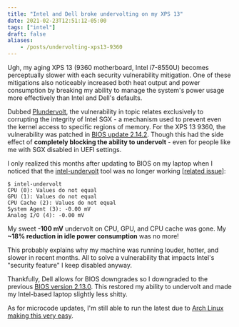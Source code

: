 ```yaml
---
title: "Intel and Dell broke undervolting on my XPS 13"
date: 2021-02-23T12:51:12-05:00
tags: ["intel"]
draft: false
aliases:
    - /posts/undervolting-xps13-9360
---
```

Ugh, my aging XPS 13 (9360 motherboard, Intel i7-8550U) becomes perceptually slower
with each security vulnerability mitigation. One of these mitigations also noticeably
increased both heat output and power consumption by breaking my ability
to manage the system's power usage more effectively than 
Intel and Dell's defaults.

Dubbed [Plundervolt](https://plundervolt.com/), the vulnerability in topic relates exclusively to corrupting 
the integrity of Intel SGX - a mechanism used to prevent
even the kernel access to specific regions of memory.
For the XPS 13 9360, the vulnerability was patched in [BIOS update 2.14.2](https://www.dell.com/support/home/en-us/drivers/driversdetails?driverid=0cy6w&oscode=biosa&productcode=xps-13-9360-laptop).
Though this had the side effect of **completely blocking the ability to undervolt** - even for people like me with
SGX disabled in UEFI settings.

I only realized this months after updating to BIOS on my laptop when I noticed that
the [intel-undervolt](https://github.com/kitsunyan/intel-undervolt) tool was no longer working [[related issue](https://github.com/kitsunyan/intel-undervolt/issues/43)]:
```
$ intel-undervolt
CPU (0): Values do not equal
GPU (1): Values do not equal
CPU Cache (2): Values do not equal
System Agent (3): -0.00 mV
Analog I/O (4): -0.00 mV
```

My sweet **-100 mV** undervolt on CPU, GPU, and CPU cache was gone. 
My **~18% reduction in idle power consumption** was no more!

This probably explains why my machine was running louder, hotter, and slower in recent months.
All to solve a vulnerability that impacts Intel's "security feature" I keep disabled anyway.

Thankfully, Dell allows for BIOS downgrades so I downgraded to the previous [BIOS version 2.13.0](https://www.dell.com/support/home/en-us/drivers/driversdetails?driverid=c9j4k).
This restored my ability to undervolt and made my Intel-based laptop slightly less shitty.

As for microcode updates, I'm still able to run the latest due to [Arch Linux making this very easy](https://wiki.archlinux.org/index.php/Microcode).
